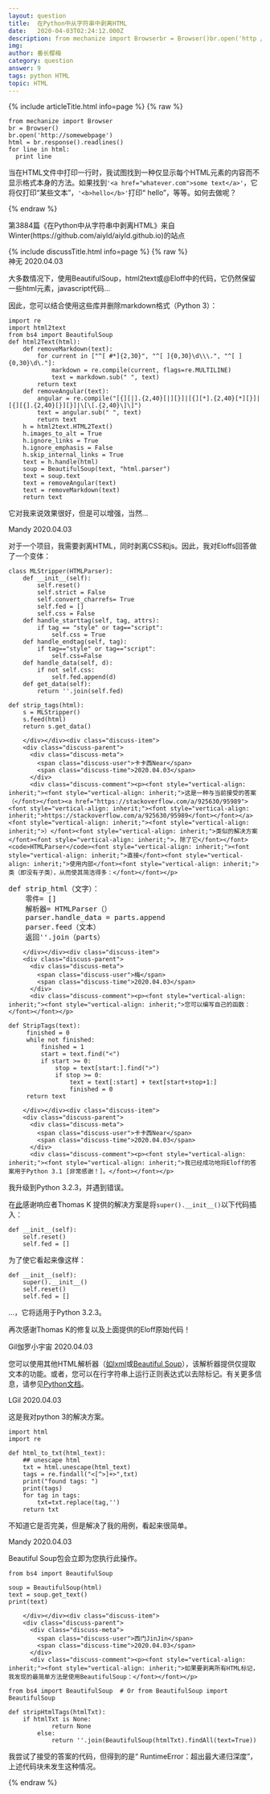 ```yaml
---
layout: question
title:  在Python中从字符串中剥离HTML
date:   2020-04-03T02:24:12.000Z
description: from mechanize import Browserbr = Browser()br.open('http //somewebpage')ht...
img: 
author: 番长樱梅
category: question
answer: 9
tags: python HTML
topic: HTML
---
```

<div class="article-root">
  <div class="article">
    {% include articleTitle.html info=page %}
    {% raw %}
    <div class="article-content"><pre><code>from mechanize import Browser<font></font>
br = Browser()<font></font>
br.open('http://somewebpage')<font></font>
html = br.response().readlines()<font></font>
for line in html:<font></font>
  print line<font></font>
</code></pre>

<p><font style="vertical-align: inherit;"><font style="vertical-align: inherit;">当在HTML文件中打印一行时，我试图找到一种仅显示每个HTML元素的内容而不显示格式本身的方法。</font><font style="vertical-align: inherit;">如果找到</font></font><code>'&lt;a href="whatever.com"&gt;some text&lt;/a&gt;'</code><font style="vertical-align: inherit;"><font style="vertical-align: inherit;">，它将仅打印“某些文本”，</font></font><code>'&lt;b&gt;hello&lt;/b&gt;'</code><font style="vertical-align: inherit;"><font style="vertical-align: inherit;">打印“ hello”，等等。如何去做呢？</font></font></p></div>
    {% endraw %}
  </div>
  <p class="winter_mark">第3884篇《在Python中从字符串中剥离HTML》来自Winter(https://github.com/aiyld/aiyld.github.io)的站点</p>
  <div class="discuss-wrapper">
    {% include discussTitle.html info=page %}
    {% raw %}
    <div class="discuss-list">
    <div class="discuss-item">
        <div class="discuss-parent">
          <div class="discuss-meta">
            <span class="discuss-user">神无</span>
            <span class="discuss-time">2020.04.03</span>
          </div>
          <div class="discuss-comment"><p><font style="vertical-align: inherit;"><font style="vertical-align: inherit;">大多数情况下，使用BeautifulSoup，html2text或@Eloff中的代码，它仍然保留一些html元素，javascript代码...</font></font></p>

<p><font style="vertical-align: inherit;"><font style="vertical-align: inherit;">因此，您可以结合使用这些库并删除markdown格式（Python 3）：</font></font></p>

<pre><code>import re<font></font>
import html2text<font></font>
from bs4 import BeautifulSoup<font></font>
def html2Text(html):<font></font>
    def removeMarkdown(text):<font></font>
        for current in ["^[ #*]{2,30}", "^[ ]{0,30}\d\\\.", "^[ ]{0,30}\d\."]:<font></font>
            markdown = re.compile(current, flags=re.MULTILINE)<font></font>
            text = markdown.sub(" ", text)<font></font>
        return text<font></font>
    def removeAngular(text):<font></font>
        angular = re.compile("[{][|].{2,40}[|][}]|[{][*].{2,40}[*][}]|[{][{].{2,40}[}][}]|\[\[.{2,40}\]\]")<font></font>
        text = angular.sub(" ", text)<font></font>
        return text<font></font>
    h = html2text.HTML2Text()<font></font>
    h.images_to_alt = True<font></font>
    h.ignore_links = True<font></font>
    h.ignore_emphasis = False<font></font>
    h.skip_internal_links = True<font></font>
    text = h.handle(html)<font></font>
    soup = BeautifulSoup(text, "html.parser")<font></font>
    text = soup.text<font></font>
    text = removeAngular(text)<font></font>
    text = removeMarkdown(text)<font></font>
    return text<font></font>
</code></pre>

<p><font style="vertical-align: inherit;"><font style="vertical-align: inherit;">它对我来说效果很好，但是可以增强，当然...</font></font></p></div>
        </div></div><div class="discuss-item">
        <div class="discuss-parent">
          <div class="discuss-meta">
            <span class="discuss-user">Mandy</span>
            <span class="discuss-time">2020.04.03</span>
          </div>
          <div class="discuss-comment"><p><font style="vertical-align: inherit;"><font style="vertical-align: inherit;">对于一个项目，我需要剥离HTML，同时剥离CSS和js。</font><font style="vertical-align: inherit;">因此，我对Eloffs回答做了一个变体：</font></font></p>

<pre><code>class MLStripper(HTMLParser):<font></font>
    def __init__(self):<font></font>
        self.reset()<font></font>
        self.strict = False<font></font>
        self.convert_charrefs= True<font></font>
        self.fed = []<font></font>
        self.css = False<font></font>
    def handle_starttag(self, tag, attrs):<font></font>
        if tag == "style" or tag=="script":<font></font>
            self.css = True<font></font>
    def handle_endtag(self, tag):<font></font>
        if tag=="style" or tag=="script":<font></font>
            self.css=False<font></font>
    def handle_data(self, d):<font></font>
        if not self.css:<font></font>
            self.fed.append(d)<font></font>
    def get_data(self):<font></font>
        return ''.join(self.fed)<font></font>
<font></font>
def strip_tags(html):<font></font>
    s = MLStripper()<font></font>
    s.feed(html)<font></font>
    return s.get_data()<font></font>
</code></pre></div>
        </div></div><div class="discuss-item">
        <div class="discuss-parent">
          <div class="discuss-meta">
            <span class="discuss-user">卡卡西Near</span>
            <span class="discuss-time">2020.04.03</span>
          </div>
          <div class="discuss-comment"><p><font style="vertical-align: inherit;"><font style="vertical-align: inherit;">这是一种与当前接受的答案（</font></font><a href="https://stackoverflow.com/a/925630/95989"><font style="vertical-align: inherit;"><font style="vertical-align: inherit;">https://stackoverflow.com/a/925630/95989</font></font></a><font style="vertical-align: inherit;"><font style="vertical-align: inherit;">）</font><font style="vertical-align: inherit;">类似的解决方案</font><font style="vertical-align: inherit;">，除了它</font></font><code>HTMLParser</code><font style="vertical-align: inherit;"><font style="vertical-align: inherit;">直接</font><font style="vertical-align: inherit;">使用内部</font><font style="vertical-align: inherit;">类（即没有子类），从而使其简洁得多：</font></font></p>

<pre><font style="vertical-align: inherit;"><font style="vertical-align: inherit;">def strip_html（文字）：</font></font><font></font><font style="vertical-align: inherit;"><font style="vertical-align: inherit;">
    零件= []                                                                      </font></font><font></font><font style="vertical-align: inherit;"><font style="vertical-align: inherit;">
    解析器= HTMLParser（）                                                           </font></font><font></font><font style="vertical-align: inherit;"><font style="vertical-align: inherit;">
    parser.handle_data = parts.append                                               </font></font><font></font><font style="vertical-align: inherit;"><font style="vertical-align: inherit;">
    parser.feed（文本）                                                               </font></font><font></font><font style="vertical-align: inherit;"><font style="vertical-align: inherit;">
    返回''.join（parts）</font></font><font></font>
</pre></div>
        </div></div><div class="discuss-item">
        <div class="discuss-parent">
          <div class="discuss-meta">
            <span class="discuss-user">梅</span>
            <span class="discuss-time">2020.04.03</span>
          </div>
          <div class="discuss-comment"><p><font style="vertical-align: inherit;"><font style="vertical-align: inherit;">您可以编写自己的函数：</font></font></p>

<pre><code>def StripTags(text):<font></font>
     finished = 0<font></font>
     while not finished:<font></font>
         finished = 1<font></font>
         start = text.find("&lt;")<font></font>
         if start &gt;= 0:<font></font>
             stop = text[start:].find("&gt;")<font></font>
             if stop &gt;= 0:<font></font>
                 text = text[:start] + text[start+stop+1:]<font></font>
                 finished = 0<font></font>
     return text<font></font>
</code></pre></div>
        </div></div><div class="discuss-item">
        <div class="discuss-parent">
          <div class="discuss-meta">
            <span class="discuss-user">卡卡西Near</span>
            <span class="discuss-time">2020.04.03</span>
          </div>
          <div class="discuss-comment"><p><font style="vertical-align: inherit;"><font style="vertical-align: inherit;">我已经成功地将Eloff的答案用于Python 3.1 [非常感谢！]。</font></font></p>

<p><font style="vertical-align: inherit;"><font style="vertical-align: inherit;">我升级到Python 3.2.3，并遇到错误。 </font></font></p>

<p><font style="vertical-align: inherit;"><font style="vertical-align: inherit;">在</font></font><a href="https://stackoverflow.com/questions/11061058/using-htmlparser-in-python-3-2"><font style="vertical-align: inherit;"><font style="vertical-align: inherit;">此</font></font></a><font style="vertical-align: inherit;"><font style="vertical-align: inherit;">感谢响应者Thomas K </font><font style="vertical-align: inherit;">提供的解决方案</font><font style="vertical-align: inherit;">是将</font></font><code>super().__init__()</code><font style="vertical-align: inherit;"><font style="vertical-align: inherit;">以下代码</font><font style="vertical-align: inherit;">插入</font><font style="vertical-align: inherit;">：</font></font></p>

<pre><code>def __init__(self):<font></font>
    self.reset()<font></font>
    self.fed = []<font></font>
</code></pre>

<p><font style="vertical-align: inherit;"><font style="vertical-align: inherit;">为了使它看起来像这样：</font></font></p>

<pre><code>def __init__(self):<font></font>
    super().__init__()<font></font>
    self.reset()<font></font>
    self.fed = []<font></font>
</code></pre>

<p><font style="vertical-align: inherit;"><font style="vertical-align: inherit;">...，它将适用于Python 3.2.3。</font></font></p>

<p><font style="vertical-align: inherit;"><font style="vertical-align: inherit;">再次感谢Thomas K的修复以及上面提供的Eloff原始代码！</font></font></p></div>
        </div></div><div class="discuss-item">
        <div class="discuss-parent">
          <div class="discuss-meta">
            <span class="discuss-user">Gil伽罗小宇宙</span>
            <span class="discuss-time">2020.04.03</span>
          </div>
          <div class="discuss-comment"><p><font style="vertical-align: inherit;"><font style="vertical-align: inherit;">您可以使用其他HTML解析器（</font></font><a href="http://codespeak.net/lxml/" rel="nofollow noreferrer"><font style="vertical-align: inherit;"><font style="vertical-align: inherit;">如lxml</font></font></a><font style="vertical-align: inherit;"><font style="vertical-align: inherit;">或</font></font><a href="http://www.crummy.com/software/BeautifulSoup/" rel="nofollow noreferrer"><font style="vertical-align: inherit;"><font style="vertical-align: inherit;">Beautiful Soup</font></font></a><font style="vertical-align: inherit;"><font style="vertical-align: inherit;">），该</font><font style="vertical-align: inherit;">解析器</font><font style="vertical-align: inherit;">提供仅提取文本的功能。</font><font style="vertical-align: inherit;">或者，您可以在行字符串上运行正则表达式以去除标记。</font><font style="vertical-align: inherit;">有关</font><font style="vertical-align: inherit;">更多信息，</font><font style="vertical-align: inherit;">请参见</font></font><a href="http://docs.python.org/howto/regex" rel="nofollow noreferrer"><font style="vertical-align: inherit;"><font style="vertical-align: inherit;">Python文档</font></font></a><font style="vertical-align: inherit;"><font style="vertical-align: inherit;">。</font></font></p></div>
        </div></div><div class="discuss-item">
        <div class="discuss-parent">
          <div class="discuss-meta">
            <span class="discuss-user">LGil</span>
            <span class="discuss-time">2020.04.03</span>
          </div>
          <div class="discuss-comment"><p><font style="vertical-align: inherit;"><font style="vertical-align: inherit;">这是我对python 3的解决方案。</font></font></p>

<pre><code>import html<font></font>
import re<font></font>
<font></font>
def html_to_txt(html_text):<font></font>
    ## unescape html<font></font>
    txt = html.unescape(html_text)<font></font>
    tags = re.findall("&lt;[^&gt;]+&gt;",txt)<font></font>
    print("found tags: ")<font></font>
    print(tags)<font></font>
    for tag in tags:<font></font>
        txt=txt.replace(tag,'')<font></font>
    return txt<font></font>
</code></pre>

<p><font style="vertical-align: inherit;"><font style="vertical-align: inherit;">不知道它是否完美，但是解决了我的用例，看起来很简单。 </font></font></p></div>
        </div></div><div class="discuss-item">
        <div class="discuss-parent">
          <div class="discuss-meta">
            <span class="discuss-user">Mandy</span>
            <span class="discuss-time">2020.04.03</span>
          </div>
          <div class="discuss-comment"><p><font style="vertical-align: inherit;"><font style="vertical-align: inherit;">Beautiful Soup包会立即为您执行此操作。 </font></font></p>

<pre><code>from bs4 import BeautifulSoup<font></font>
<font></font>
soup = BeautifulSoup(html)<font></font>
text = soup.get_text()<font></font>
print(text)<font></font>
</code></pre></div>
        </div></div><div class="discuss-item">
        <div class="discuss-parent">
          <div class="discuss-meta">
            <span class="discuss-user">西门JinJin</span>
            <span class="discuss-time">2020.04.03</span>
          </div>
          <div class="discuss-comment"><p><font style="vertical-align: inherit;"><font style="vertical-align: inherit;">如果要剥离所有HTML标记，我发现的最简单方法是使用BeautifulSoup：</font></font></p>

<pre><code>from bs4 import BeautifulSoup  # Or from BeautifulSoup import BeautifulSoup<font></font>
<font></font>
def stripHtmlTags(htmlTxt):<font></font>
    if htmlTxt is None:<font></font>
            return None<font></font>
        else:<font></font>
            return ''.join(BeautifulSoup(htmlTxt).findAll(text=True)) <font></font>
</code></pre>

<p><font style="vertical-align: inherit;"><font style="vertical-align: inherit;">我尝试了接受的答案的代码，但得到的是“ RuntimeError：超出最大递归深度”，上述代码块未发生这种情况。</font></font></p></div>
        </div></div>
    </div>
    {% endraw %}
  </div>
<div>
